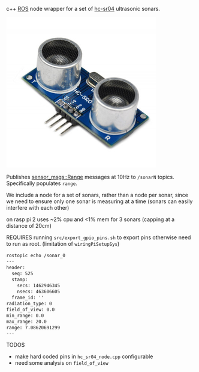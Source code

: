 c++ [ROS](http://www.ros.org/) node wrapper for a set of [hc-sr04](http://www.micropik.com/PDF/HCSR04.pdf) ultrasonic sonars.

![hc-sr04](hc_sr04.jpg)

Publishes [sensor_msgs::Range](http://docs.ros.org/jade/api/sensor_msgs/html/msg/Range.html) messages at 10Hz to `/sonarN` topics. Specifically populates `range`.

We include a node for a set of sonars, rather than a node per sonar, since we need to ensure only one sonar is measuring at a time (sonars can easily interfere with each other)

on rasp pi 2 uses ~2% cpu and <1% mem for 3 sonars (capping at a distance of 20cm)

REQUIRES running `src/export_gpio_pins.sh` to export pins otherwise need to run as root. (limitation of `wiringPiSetupSys`)

````
rostopic echo /sonar_0
---
header:
  seq: 525
  stamp:
    secs: 1462946345
    nsecs: 463606605
  frame_id: ''
radiation_type: 0
field_of_view: 0.0
min_range: 0.0
max_range: 20.0
range: 7.08620691299
---
````		    

TODOS
* make hard coded pins in `hc_sr04_node.cpp` configurable
* need some analysis on `field_of_view`